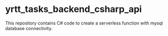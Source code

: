 # yrtt_tasks_backend_csharp_api

This repository contains C# code to create a serverless function with mysql database connectivity.
